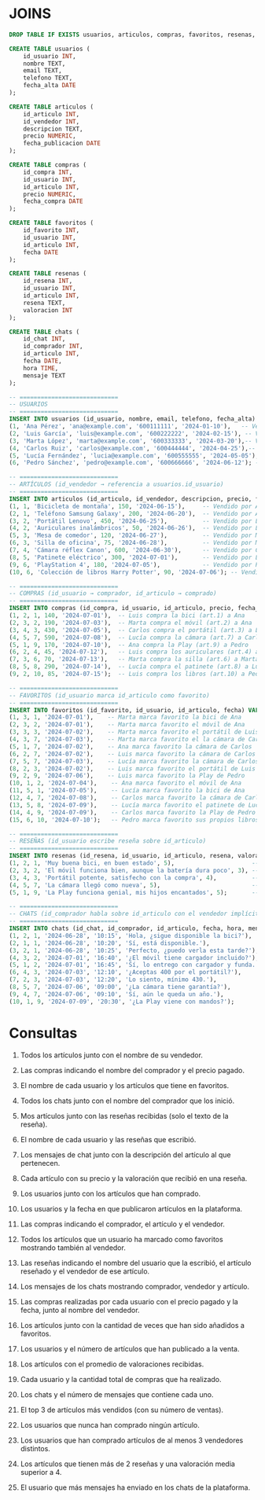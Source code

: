 # JOINS

```sql
DROP TABLE IF EXISTS usuarios, articulos, compras, favoritos, resenas, chats;

CREATE TABLE usuarios (
    id_usuario INT,
    nombre TEXT,
    email TEXT,
    telefono TEXT,
    fecha_alta DATE
);

CREATE TABLE articulos (
    id_articulo INT,
    id_vendedor INT,
    descripcion TEXT,
    precio NUMERIC,
    fecha_publicacion DATE
);

CREATE TABLE compras (
    id_compra INT,
    id_usuario INT,
    id_articulo INT,
    precio NUMERIC,
    fecha_compra DATE
);

CREATE TABLE favoritos (
    id_favorito INT,
    id_usuario INT,
    id_articulo INT,
    fecha DATE
);

CREATE TABLE resenas (
    id_resena INT,
    id_usuario INT,
    id_articulo INT,
    resena TEXT,
    valoracion INT
);

CREATE TABLE chats (
    id_chat INT,
    id_comprador INT,
    id_articulo INT,
    fecha DATE,
    hora TIME,
    mensaje TEXT
);

-- ============================
-- USUARIOS
-- ============================
INSERT INTO usuarios (id_usuario, nombre, email, telefono, fecha_alta) VALUES
(1, 'Ana Pérez', 'ana@example.com', '600111111', '2024-01-10'),   -- Vendedora de artículos 1 y 2, compradora de artículo 9
(2, 'Luis García', 'luis@example.com', '600222222', '2024-02-15'), -- Vendedor de artículos 3 y 4, comprador de artículo 1
(3, 'Marta López', 'marta@example.com', '600333333', '2024-03-20'),-- Vendedora de artículos 5 y 6, compradora de artículo 2
(4, 'Carlos Ruiz', 'carlos@example.com', '600444444', '2024-04-25'),-- Vendedor de artículo 7, comprador de artículo 3
(5, 'Lucía Fernández', 'lucia@example.com', '600555555', '2024-05-05'),-- Vendedora de artículo 8, compradora de artículo 7
(6, 'Pedro Sánchez', 'pedro@example.com', '600666666', '2024-06-12'); -- Vendedor de artículos 9 y 10

-- ============================
-- ARTÍCULOS (id_vendedor → referencia a usuarios.id_usuario)
-- ============================
INSERT INTO articulos (id_articulo, id_vendedor, descripcion, precio, fecha_publicacion) VALUES
(1, 1, 'Bicicleta de montaña', 150, '2024-06-15'),     -- Vendido por Ana
(2, 1, 'Teléfono Samsung Galaxy', 200, '2024-06-20'),  -- Vendido por Ana
(3, 2, 'Portátil Lenovo', 450, '2024-06-25'),          -- Vendido por Luis
(4, 2, 'Auriculares inalámbricos', 50, '2024-06-26'),  -- Vendido por Luis
(5, 3, 'Mesa de comedor', 120, '2024-06-27'),          -- Vendido por Marta
(6, 3, 'Silla de oficina', 75, '2024-06-28'),          -- Vendido por Marta
(7, 4, 'Cámara réflex Canon', 600, '2024-06-30'),      -- Vendido por Carlos
(8, 5, 'Patinete eléctrico', 300, '2024-07-01'),       -- Vendido por Lucía
(9, 6, 'PlayStation 4', 180, '2024-07-05'),            -- Vendido por Pedro
(10, 6, 'Colección de libros Harry Potter', 90, '2024-07-06'); -- Vendido por Pedro

-- ============================
-- COMPRAS (id_usuario → comprador, id_articulo → comprado)
-- ============================
INSERT INTO compras (id_compra, id_usuario, id_articulo, precio, fecha_compra) VALUES
(1, 2, 1, 140, '2024-07-01'),  -- Luis compra la bici (art.1) a Ana
(2, 3, 2, 190, '2024-07-03'),  -- Marta compra el móvil (art.2) a Ana
(3, 4, 3, 430, '2024-07-05'),  -- Carlos compra el portátil (art.3) a Luis
(4, 5, 7, 590, '2024-07-08'),  -- Lucía compra la cámara (art.7) a Carlos
(5, 1, 9, 170, '2024-07-10'),  -- Ana compra la Play (art.9) a Pedro
(6, 2, 4, 45, '2024-07-12'),   -- Luis compra los auriculares (art.4) a Luis (otro vendedor)
(7, 3, 6, 70, '2024-07-13'),   -- Marta compra la silla (art.6) a Marta (otro vendedor)
(8, 5, 8, 290, '2024-07-14'),  -- Lucía compra el patinete (art.8) a Lucía (otro vendedor)
(9, 2, 10, 85, '2024-07-15');  -- Luis compra los libros (art.10) a Pedro

-- ============================
-- FAVORITOS (id_usuario marca id_articulo como favorito)
-- ============================
INSERT INTO favoritos (id_favorito, id_usuario, id_articulo, fecha) VALUES
(1, 3, 1, '2024-07-01'),    -- Marta marca favorito la bici de Ana
(2, 3, 2, '2024-07-01'),    -- Marta marca favorito el móvil de Ana
(3, 3, 3, '2024-07-02'),    -- Marta marca favorito el portátil de Luis
(4, 3, 7, '2024-07-03'),    -- Marta marca favorito el la cámara de Carlos
(5, 1, 7, '2024-07-02'),    -- Ana marca favorito la cámara de Carlos
(6, 2, 7, '2024-07-02'),    -- Luis marca favorito la cámara de Carlos
(7, 5, 7, '2024-07-03'),    -- Lucía marca favorito la cámara de Carlos
(8, 2, 3, '2024-07-02'),    -- Luis marca favorito el portátil de Luis
(9, 2, 9, '2024-07-06'),    -- Luis marca favorito la Play de Pedro
(10, 1, 2, '2024-07-04'),    -- Ana marca favorito el móvil de Ana
(11, 5, 1, '2024-07-05'),    -- Lucía marca favorito la bici de Ana
(12, 4, 7, '2024-07-08'),    -- Carlos marca favorito la cámara de Carlos
(13, 5, 8, '2024-07-09'),    -- Lucía marca favorito el patinete de Lucía
(14, 4, 9, '2024-07-09'),    -- Carlos marca favorito la Play de Pedro
(15, 6, 10, '2024-07-10');   -- Pedro marca favorito sus propios libros (auto-favorito)

-- ============================
-- RESEÑAS (id_usuario escribe reseña sobre id_articulo)
-- ============================
INSERT INTO resenas (id_resena, id_usuario, id_articulo, resena, valoracion) VALUES
(1, 2, 1, 'Muy buena bici, en buen estado', 5),                      -- Luis reseña la bici de Ana (que compró él)
(2, 3, 2, 'El móvil funciona bien, aunque la batería dura poco', 3), -- Marta reseña el móvil de Ana (que compró ella)
(3, 4, 3, 'Portátil potente, satisfecho con la compra', 4),          -- Carlos reseña el portátil de Luis (que compró él)
(4, 5, 7, 'La cámara llegó como nueva', 5),                          -- Lucía reseña la cámara de Carlos (que compró ella)
(5, 1, 9, 'La Play funciona genial, mis hijos encantados', 5);       -- Ana reseña la Play de Pedro (que compró ella)

-- ============================
-- CHATS (id_comprador habla sobre id_articulo con el vendedor implícito en articulos.id_vendedor)
-- ============================
INSERT INTO chats (id_chat, id_comprador, id_articulo, fecha, hora, mensaje) VALUES
(1, 2, 1, '2024-06-28', '10:15', 'Hola, ¿sigue disponible la bici?'),    -- Luis (comprador) a Ana (vendedora)
(2, 1, 1, '2024-06-28', '10:20', 'Sí, está disponible.'),                -- Ana (vendedora) responde a Luis
(3, 2, 1, '2024-06-28', '10:25', 'Perfecto, ¿puedo verla esta tarde?'),  -- Luis sigue el chat sobre la bici
(4, 3, 2, '2024-07-01', '16:40', '¿El móvil tiene cargador incluido?'),  -- Marta (compradora) a Ana (vendedora)
(5, 1, 2, '2024-07-01', '16:45', 'Sí, lo entrego con cargador y funda.'),-- Ana responde a Marta
(6, 4, 3, '2024-07-03', '12:10', '¿Aceptas 400 por el portátil?'),       -- Carlos (comprador) a Luis (vendedor)
(7, 2, 3, '2024-07-03', '12:20', 'Lo siento, mínimo 430.'),              -- Luis responde a Carlos
(8, 5, 7, '2024-07-06', '09:00', '¿La cámara tiene garantía?'),          -- Lucía (compradora) a Carlos (vendedor)
(9, 4, 7, '2024-07-06', '09:10', 'Sí, aún le queda un año.'),            -- Carlos responde a Lucía
(10, 1, 9, '2024-07-09', '20:30', '¿La Play viene con mandos?');         -- Ana (compradora) a Pedro (vendedor)

```

# Consultas

1. Todos los artículos junto con el nombre de su vendedor.

1. Las compras indicando el nombre del comprador y el precio pagado.

1. El nombre de cada usuario y los artículos que tiene en favoritos.

1. Todos los chats junto con el nombre del comprador que los inició.

1. Mos artículos junto con las reseñas recibidas (solo el texto de la reseña).

1. El nombre de cada usuario y las reseñas que escribió.

1. Los mensajes de chat junto con la descripción del artículo al que pertenecen.

1. Cada artículo con su precio y la valoración que recibió en una reseña.

1. Los usuarios junto con los artículos que han comprado.

1. Los usuarios y la fecha en que publicaron artículos en la plataforma.

1. Las compras indicando el comprador, el artículo y el vendedor.

1. Todos los artículos que un usuario ha marcado como favoritos mostrando también al vendedor.

1. Las reseñas indicando el nombre del usuario que la escribió, el artículo reseñado y el vendedor de ese artículo.

1. Los mensajes de los chats mostrando comprador, vendedor y artículo.

1. Las compras realizadas por cada usuario con el precio pagado y la fecha, junto al nombre del vendedor.

1. Los artículos junto con la cantidad de veces que han sido añadidos a favoritos.

1. Los usuarios y el número de artículos que han publicado a la venta.

1. Los artículos con el promedio de valoraciones recibidas.

1. Cada usuario y la cantidad total de compras que ha realizado.

1. Los chats y el número de mensajes que contiene cada uno.

1. El top 3 de artículos más vendidos (con su número de ventas).

1. Los usuarios que nunca han comprado ningún artículo.

1. Los usuarios que han comprado artículos de al menos 3 vendedores distintos.

1. Los artículos que tienen más de 2 reseñas y una valoración media superior a 4.


1. El usuario que más mensajes ha enviado en los chats de la plataforma.




